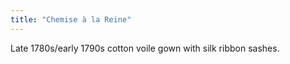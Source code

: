 ```yaml
---
title: "Chemise à la Reine"
---
```


Late 1780s/early 1790s cotton voile gown with silk ribbon sashes.